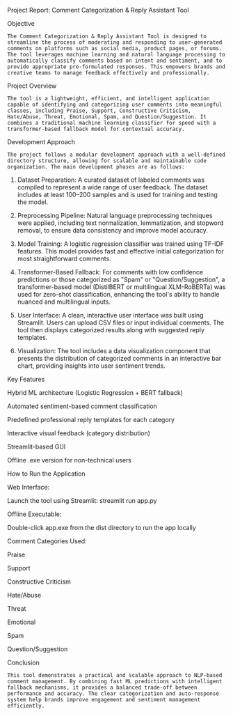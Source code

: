 Project Report: Comment Categorization & Reply Assistant Tool

Objective

    The Comment Categorization & Reply Assistant Tool is designed to streamline the process of moderating and responding to user-generated comments on platforms such as social media, product pages, or forums. The tool leverages machine learning and natural language processing to automatically classify comments based on intent and sentiment, and to provide appropriate pre-formulated responses. This empowers brands and creative teams to manage feedback effectively and professionally.

Project Overview

    The tool is a lightweight, efficient, and intelligent application capable of identifying and categorizing user comments into meaningful classes, including Praise, Support, Constructive Criticism, Hate/Abuse, Threat, Emotional, Spam, and Question/Suggestion. It combines a traditional machine learning classifier for speed with a transformer-based fallback model for contextual accuracy.

Development Approach

    The project follows a modular development approach with a well-defined directory structure, allowing for scalable and maintainable code organization. The main development phases are as follows:

1. Dataset Preparation:
    A curated dataset of labeled comments was compiled to represent a wide range of user feedback. The dataset includes at least 100–200 samples and is used for training and testing the model.

2. Preprocessing Pipeline:
    Natural language preprocessing techniques were applied, including text normalization, lemmatization, and stopword removal, to ensure data consistency and improve model accuracy.

3. Model Training:
    A logistic regression classifier was trained using TF-IDF features. This model provides fast and effective initial categorization for most straightforward comments.

4. Transformer-Based Fallback:
    For comments with low confidence predictions or those categorized as "Spam" or "Question/Suggestion", a transformer-based model (DistilBERT or multilingual XLM-RoBERTa) was used for zero-shot classification, enhancing the tool's ability to handle nuanced and multilingual inputs.

5. User Interface:
    A clean, interactive user interface was built using Streamlit. Users can upload CSV files or input individual comments. The tool then displays categorized results along with suggested reply templates.

6. Visualization:
    The tool includes a data visualization component that presents the distribution of categorized comments in an interactive bar chart, providing insights into user sentiment trends.


Key Features

Hybrid ML architecture (Logistic Regression + BERT fallback)

Automated sentiment-based comment classification

Predefined professional reply templates for each category

Interactive visual feedback (category distribution)

Streamlit-based GUI

Offline .exe version for non-technical users

How to Run the Application

Web Interface:

Launch the tool using Streamlit: streamlit run app.py

Offline Executable:

Double-click app.exe from the dist directory to run the app locally

Comment Categories Used:

Praise

Support

Constructive Criticism

Hate/Abuse

Threat

Emotional

Spam

Question/Suggestion

Conclusion

    This tool demonstrates a practical and scalable approach to NLP-based comment management. By combining fast ML predictions with intelligent fallback mechanisms, it provides a balanced trade-off between performance and accuracy. The clear categorization and auto-response system help brands improve engagement and sentiment management efficiently.